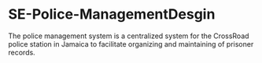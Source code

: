 # SE-Police-ManagementDesgin
The police management system is a centralized system for the CrossRoad police station in Jamaica to facilitate organizing and maintaining of prisoner records.